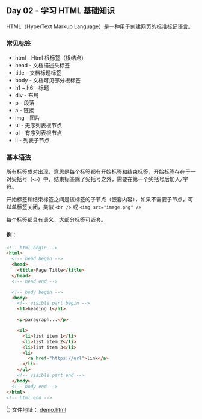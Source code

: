 ## Day 02 - 学习 HTML 基础知识

HTML（HyperText Markup Language）是一种用于创建网页的标准标记语言。

### 常见标签

- html - Html 根标签（根结点）
- head - 文档描述头标签
- title - 文档标题标签
- body - 文档可见部分根标签
- h1 ~ h6 - 标题
- div - 布局
- p - 段落
- a - 链接
- img - 图片
- ul - 无序列表根节点
- ol - 有序列表根节点
- li - 列表子节点

### 基本语法

所有标签成对出现，意思是每个标签都有开始标签和结束标签，开始标签存在于一对尖括号（`<>`）中，结束标签除了尖括号之外，需要在第一个尖括号后加入`/`字符。

开始标签和结束标签之间是该标签的子节点（嵌套内容），如果不需要子节点，可以单标签关闭，类似 `<br />` 或 `<img src="image.png" />`

每个标签都具有语义，大部分标签可嵌套。

#### 例：

```html
<!-- html begin -->
<html>
  <!-- head begin -->
  <head>
    <title>Page Title</title>
  </head>
  <!-- head end -->

  <!-- body begin -->
  <body>
    <!-- visible part begin -->
    <h1>heading 1</h1>

    <p>paragraph...</p>

    <ul>
      <li>list item 1</li>
      <li>list item 2</li>
      <li>list item 3</li>
      <li>
        <a href="https://url">link</a>
      </li>
    </ul>
    <!-- visible part end -->
  </body>
  <!-- body end -->
</html>
<!-- html end -->
```

👆 文件地址： [demo.html](./demo.html)
